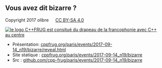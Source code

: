 Vous avez dit bizarre ?
-----------------------

Copyright 2017 olibre &emsp; [CC BY-SA 4.0](https://creativecommons.org/licenses/by-sa/4.0/deed.fr)

[![le logo C++FRUG est consitué du drapeau de la francophonie avec C++ au centre](http://cpp-frug.github.io/images/Cpp-Francophonie.svg "Logo C++FRUG")](https://github.com/cpp-frug/cpp-frug.github.io/blob/master/images/Cpp-Francophonie.svg)

* Présentation: [cppfrug.org/paris/events/2017-09-14_n19/bizarre/reveal.html](http://cppfrug.org/paris/events/2017-09-14_n19/bizarre/reveal.html)
* Site statique : [cppfrug.org/paris/events/2017-09-14_n19/bizarre](http://cpp-frug.github.io/paris/events/2017-09-14_n19/bizarre/)
* Src : [github.com/cpp-frug/paris/events/2017-09-14_n19/bizarre](https://github.com/cpp-frug/paris/blob/master/events/2017-09-14_n19/bizarre/README.md)


